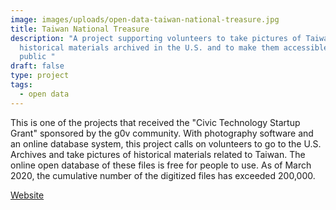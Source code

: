 ```yaml
---
image: images/uploads/open-data-taiwan-national-treasure.jpg
title: Taiwan National Treasure
description: "A project supporting volunteers to take pictures of Taiwanese
  historical materials archived in the U.S. and to make them accessible to the
  public "
draft: false
type: project
tags:
  - open data
---
```

This is one of the projects that received the "Civic Technology Startup Grant" sponsored by the g0v community. With photography software and an online database system, this project calls on volunteers to go to the U.S. Archives and take pictures of historical materials related to Taiwan. The online open database of these files is free for people to use. As of March 2020, the cumulative number of the digitized files has exceeded 200,000.

[Website](https://www.nationaltreasure.tw/)